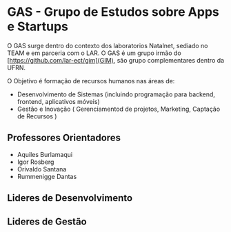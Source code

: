 # GAS - Grupo de Estudos sobre Apps e Startups
O GAS surge dentro do contexto dos laboratorios Natalnet, sediado no TEAM e em parceria com o LAR.
O GAS é um grupo irmão do [https://github.com/lar-ect/gim](GIM), são grupo complementares dentro da UFRN.
 
O Objetivo é formação de recursos humanos nas áreas de:
* Desenvolvimento de Sistemas (incluindo programação para backend, frontend, aplicativos móveis)
* Gestão e Inovação ( Gerenciamentod de projetos, Marketing, Captação de Recursos )

## Professores Orientadores
* Aquiles Burlamaqui
* Igor Rosberg
* Orivaldo Santana
* Rummenigge Dantas

## Lideres de Desenvolvimento



## Lideres de Gestão

